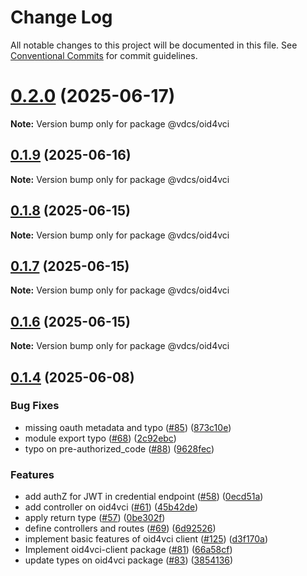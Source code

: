 # Change Log

All notable changes to this project will be documented in this file.
See [Conventional Commits](https://conventionalcommits.org) for commit guidelines.

# [0.2.0](https://github.com/hopae-official/Verifiable-Digital-Credentials/compare/v0.1.9...v0.2.0) (2025-06-17)

**Note:** Version bump only for package @vdcs/oid4vci





## [0.1.9](https://github.com/hopae-official/Verifiable-Digital-Credentials/compare/v0.1.8...v0.1.9) (2025-06-16)

**Note:** Version bump only for package @vdcs/oid4vci





## [0.1.8](https://github.com/hopae-official/Verifiable-Digital-Credentials/compare/v0.1.7...v0.1.8) (2025-06-15)

**Note:** Version bump only for package @vdcs/oid4vci





## [0.1.7](https://github.com/hopae-official/Verifiable-Digital-Credentials/compare/v0.1.6...v0.1.7) (2025-06-15)

**Note:** Version bump only for package @vdcs/oid4vci





## [0.1.6](https://github.com/hopae-official/Verifiable-Digital-Credentials/compare/v0.1.5...v0.1.6) (2025-06-15)

**Note:** Version bump only for package @vdcs/oid4vci





## [0.1.4](https://github.com/hopae-official/Verifiable-Digital-Credentials/compare/v0.1.2...v0.1.4) (2025-06-08)


### Bug Fixes

* missing oauth metadata and typo ([#85](https://github.com/hopae-official/Verifiable-Digital-Credentials/issues/85)) ([873c10e](https://github.com/hopae-official/Verifiable-Digital-Credentials/commit/873c10e872c3b9ac5b2ec88e7c08400bcd2b9ac1))
* module export typo ([#68](https://github.com/hopae-official/Verifiable-Digital-Credentials/issues/68)) ([2c92ebc](https://github.com/hopae-official/Verifiable-Digital-Credentials/commit/2c92ebc15c6eaef3652b0bcf7bfcf2780a09989a))
* typo on pre-authorized_code ([#88](https://github.com/hopae-official/Verifiable-Digital-Credentials/issues/88)) ([9628fec](https://github.com/hopae-official/Verifiable-Digital-Credentials/commit/9628fec5da4fd6649911116f0de6805b2fe346fe))


### Features

* add authZ for JWT in credential endpoint ([#58](https://github.com/hopae-official/Verifiable-Digital-Credentials/issues/58)) ([0ecd51a](https://github.com/hopae-official/Verifiable-Digital-Credentials/commit/0ecd51a9013c017b3a164acf6ccecb51c19d62be))
* add controller on oid4vci ([#61](https://github.com/hopae-official/Verifiable-Digital-Credentials/issues/61)) ([45b42de](https://github.com/hopae-official/Verifiable-Digital-Credentials/commit/45b42de6f0913bdb2eb9446dcdbe74d9346c4a11))
* apply return type ([#57](https://github.com/hopae-official/Verifiable-Digital-Credentials/issues/57)) ([0be302f](https://github.com/hopae-official/Verifiable-Digital-Credentials/commit/0be302fb362a37bae802d17df07e15497c1aa551))
* define controllers and routes ([#69](https://github.com/hopae-official/Verifiable-Digital-Credentials/issues/69)) ([6d92526](https://github.com/hopae-official/Verifiable-Digital-Credentials/commit/6d925266e4239f0406d7c59a8100bf654c18bf9f))
* implement basic features of oid4vci client ([#125](https://github.com/hopae-official/Verifiable-Digital-Credentials/issues/125)) ([d3f170a](https://github.com/hopae-official/Verifiable-Digital-Credentials/commit/d3f170ac87a6c71e8e168267aafd5640072f04ce))
* Implement oid4vci-client package ([#81](https://github.com/hopae-official/Verifiable-Digital-Credentials/issues/81)) ([66a58cf](https://github.com/hopae-official/Verifiable-Digital-Credentials/commit/66a58cfa6ebd56b6924ae75280d531356be47352))
* update types on oid4vci package ([#83](https://github.com/hopae-official/Verifiable-Digital-Credentials/issues/83)) ([3854136](https://github.com/hopae-official/Verifiable-Digital-Credentials/commit/3854136b1ca86e7d1857dd801ea1caadb80e34de))
